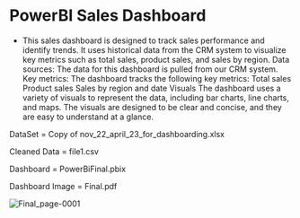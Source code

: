 # PowerBI Sales Dashboard


* This sales dashboard is designed to track sales performance and identify trends. 
It uses historical data from the CRM system to visualize key metrics such as total sales, product sales, and sales by region.
Data sources: The data for this dashboard is pulled from our CRM system.
Key metrics: The dashboard tracks the following key metrics: Total sales Product sales Sales by region and date Visuals
The dashboard uses a variety of visuals to represent the data, including bar charts, line charts, and maps. The visuals are designed to be clear and concise, and they are easy to understand at a glance.


DataSet = Copy of nov_22_april_23_for_dashboarding.xlsx

Cleaned Data = file1.csv

Dashboard = PowerBiFinal.pbix

Dashboard Image = Final.pdf




![Final_page-0001](https://github.com/kamalsambhani/PowerBi-1/assets/120004696/ab9f5ab6-f254-4527-99cd-20e77315ee85)







